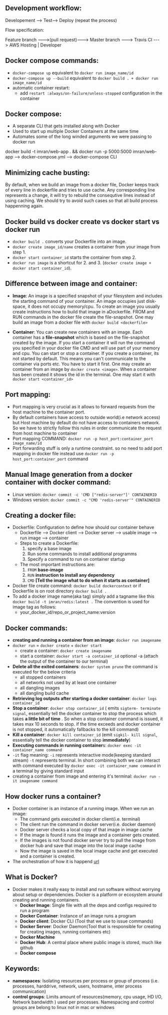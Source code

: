 ## Development workflow:
Developement --> Test--> Deploy (repeat the process) 

Flow specification:                    

Feature branch --->(pull request)---> Master branch ---> Travis CI ---> AWS Hosting
|
Developer

## Docker compose commands:
- `docker-compose up` equivalent to `docker run image_name/id`
- `docker-compose up --build` equivalent to `docker build . + docker run image_name/id`
- automatic container restart:
    - add `restart :always/on-failure/unless-stopped` configuration in the container
    
## Docker compose:
- A separate CLI that gets installed along with Docker
- Used to start up multiple Docker Containers at the same time
- Automates some of the long winded arguments we were passing to docker run

docker build -t imran/web-app . && docker run  -p 5000:5000 imran/web-app --> docker-compose.yml --> docker-compose CLI 

## Minimizing cache busting:
By default, when we build an image from a docker file, Docker keeps track of every line in dockerfile and tries to use cache. Any corresponding line represents a change, it will try to rebuild the consequtive lines instead of using caching. We should try to avoid such cases so that all build process happenning again.
## Docker build vs docker create vs docker start vs docker run
- `docker build .` converts your Dockerfile into an image.
- `docker create image_id/name` creates a container from your image from step 1.
- `docker start container_id` starts the container from step 2.
- `docker run image` is a shortcut for 2. and 3. (`docker create image + docker start container_id`).

## Difference between image and container:

- **Image**: An image is a specified snapshot of your filesystem and includes the starting command of your container. An image occupies just disk-space, it does not occupy memory/cpu. To create an image you usually create instructions how to build that image in aDockerfile. FROM and RUN commands in the docker file create the file-snapshot. One may build an image from a docker file with `docker build <dockerfile>`

- **Container**: You can create new containers with an image. Each container has a **file-snapshot** which is based on the file-snapshot created by the image. If you start a container it will run the command you specified in your docker file CMD and will use part of your memory and cpu. You can start or stop a container. If you create a container, its not started by default. This means you can't communicate to the container via ports etc. You have to start it first. One may create an container from an image by `docker create <image>`. When a container has been created it shows the id in the terminal. One may start it with` docker start <container_id>`

## Port mapping:
- Port mapping is very crucial as it allows to forward requests from the host machine to the container port.
- By default containers have access to outside world(i.e network access) but Host machine by default do not have access to containers network. So we have to strictly follow this rules in order communicate the request from host machine to container
- Port mapping COMMAND:
    `docker run -p host_port:container_port image_name/id`
- Port forwarding stuff is only a runtime constraint. so no need to add port mapping in docker file instead use `docker run -p host_port:container_port` command

## Manual Image generation from a docker container with docker command:
- Linux version: `docker commit -c 'CMD ["redis-server"]' CONTAINERID`
- Windows version: `docker commit -c "CMD 'redis-server'" CONTAINERID`

## Creating a docker file:
- Dockerfile: Configuration to define how should our container behave
    - Dockerfile --> Docker client --> Docker server --> usable image --> run image --> container
    - Steps to create a Dockerfile:
        1. specify a base image
        2. Run some commands to install additional programms
        3. Specify a command to run on container startup
    - The most important instructions are:
        1. `FROM` **base-image**
        2. `RUN`  **instruction to install any dependency**
        3. `CMD` **[Tell the image what to do when it starts as container]**
- Docker file create command: `docker build dockercontext` or if Dockerfile is on root directory  `docker build .`
- To add a docker image name(aka tag) simply add a tagname like this `docker build -t imran/redis:latest .` The convention is used for image tag as follows:
    - your_docker_id/repo_or_project_name:version

        

## Docker commands:
- **creating and running a container from an image**:  `docker run imagename`
- `docker run` = `docker create` + `docker start`
    - create a container: `docker create imagename`
    - start a container: `docker start -a container_id` optional -a (attach the output of the container to our terminal)
- **Delete all the exited containers**: `docker system prune` the command is executed for the below criteria
    - all stopped containers
    - all networks not used by at least one container
    - all dangling images
    - all dangling build cache
- **Retrieving log outputs after starting a docker container**: `docker logs container_id`
- **Stop a container**: `docker stop container_id` ( emits `sigterm- terminate signal`, essentially tell the docker container to stop the process which takes **a little bit of time** . So when a stop container command is issued, it takes max 10 seconds to stop. if the time exceeds and docker container is not stopped, it automatically fallbacks to the kill command)
- **Kill a container**: `docker kill container_id` (emit `sigkil- kill signal`, essentially tell the docker container to stop **immediately**)
- **Executing commands in running container**s: `docker exec -it container_name command`
- `-it` flag meaning:  `-i` represents interactive mode(keeping standard stream) `-t` represents terminal. In short combining both we can interact with command executed by  `docker exec -it container_name command` in a terminal by giving standard input
- creating a container from image and entering it's terminal: `docker run -it imagename command`

## How docker runs a container?
- Docker container is an instance of a running image. When we run an image:
    - The command gets executed in docker client(i.e. terminal)
    - The client run the command in docker server(i.e. docker daemon)
    - Docker server checks a local copy of that image in image cache
    - If the image is found it runs the image and a container gets created.
    - If the images is not found docker server try to pull the image from docker hub and save that image into the local image cache
    - Now the image is saved in the local image cache and get executed and a container is created.
- The orchestration of how it is happend [url]("https://drive.google.com/file/d/1kzP__HR-EqtqylMyI7zqCKEuPluYNZOY/view?usp=sharing")

## What is Docker?
- Docker makes it really easy to install and run software without worrying about setup or dependencies. Docker is a platform or ecosystem around creating and running containers.
    - **Docker Image**:  Single file with all the deps and configs required to run a program
    - **Docker Container**: Instance of an image runs a program
    - **Docker client**: Docker CLI (Tool that we use to issue commands)
    - **Docker Server**: Docker Daemon(Tool that is responsible for creating for creating images, running containers etc)
    - **Docker Machine**
    - **Docker Hub**: A central place where public image is stored, much like github
    - **Docker compose** 

## Keywords:
- **namespaces**: Isolating resources per process or group of process (i.e. processes, harddrive, network, users, hostname, inter process communication)
- **control groups**: Limits amount of resources(memory, cpu usage, HD I/O, Network bandwidth ) used per processes. Namespacing and control groups are belong to linux not in mac or windows

